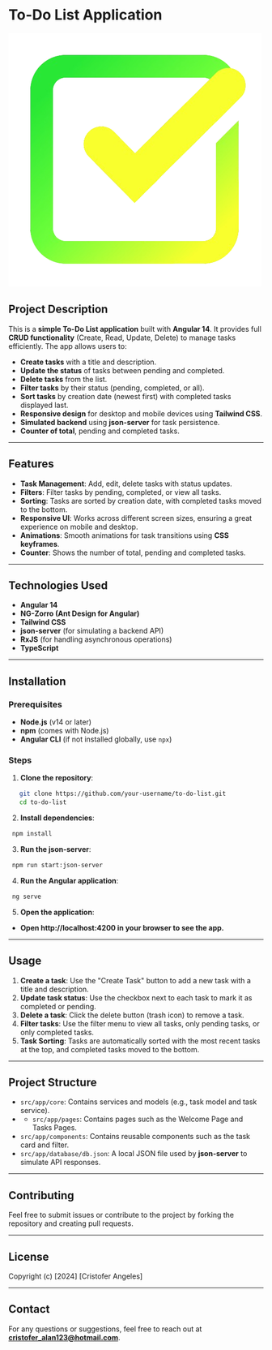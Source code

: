 # To-Do List Application
![Mi Logo](./src/assets/images/logo.png)
## Project Description

This is a **simple To-Do List application** built with **Angular 14**. It provides full **CRUD functionality** (Create, Read, Update, Delete) to manage tasks efficiently. The app allows users to:

- **Create tasks** with a title and description.
- **Update the status** of tasks between pending and completed.
- **Delete tasks** from the list.
- **Filter tasks** by their status (pending, completed, or all).
- **Sort tasks** by creation date (newest first) with completed tasks displayed last.
- **Responsive design** for desktop and mobile devices using **Tailwind CSS**.
- **Simulated backend** using **json-server** for task persistence.
- **Counter of total**, pending and completed tasks.

---

## Features

- **Task Management**: Add, edit, delete tasks with status updates.
- **Filters**: Filter tasks by pending, completed, or view all tasks.
- **Sorting**: Tasks are sorted by creation date, with completed tasks moved to the bottom.
- **Responsive UI**: Works across different screen sizes, ensuring a great experience on mobile and desktop.
- **Animations**: Smooth animations for task transitions using **CSS keyframes**.
- **Counter**: Shows the number of total, pending and completed tasks.

---

## Technologies Used

- **Angular 14**
- **NG-Zorro (Ant Design for Angular)**
- **Tailwind CSS**
- **json-server** (for simulating a backend API)
- **RxJS** (for handling asynchronous operations)
- **TypeScript**

---

## Installation

### Prerequisites

- **Node.js** (v14 or later)
- **npm** (comes with Node.js)
- **Angular CLI** (if not installed globally, use `npx`)

### Steps

1. **Clone the repository**:

```bash
   git clone https://github.com/your-username/to-do-list.git
   cd to-do-list
   ```
2. **Install dependencies**:

  ```bash
   npm install
   ```
3. **Run the json-server**:

  ```bash
   npm run start:json-server
   ```
4. **Run the Angular application**:

  ```bash
   ng serve
   ```
5. **Open the application**:

- **Open http://localhost:4200 in your browser to see the app.**

---

## Usage

1. **Create a task**: Use the "Create Task" button to add a new task with a title and description.
2. **Update task status**: Use the checkbox next to each task to mark it as completed or pending.
3. **Delete a task**: Click the delete button (trash icon) to remove a task.
4. **Filter tasks**: Use the filter menu to view all tasks, only pending tasks, or only completed tasks.
5. **Task Sorting**: Tasks are automatically sorted with the most recent tasks at the top, and completed tasks moved to the bottom.

---

## Project Structure

- `src/app/core`: Contains services and models (e.g., task model and task service).
- - `src/app/pages`: Contains pages such as the Welcome Page and Tasks Pages.
- `src/app/components`: Contains reusable components such as the task card and filter.
- `src/app/database/db.json`: A local JSON file used by **json-server** to simulate API responses.

---

## Contributing

Feel free to submit issues or contribute to the project by forking the repository and creating pull requests.

---

## License

Copyright (c) [2024] [Cristofer Angeles]

---

## Contact

For any questions or suggestions, feel free to reach out at **cristofer_alan123@hotmail.com**.


